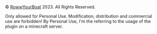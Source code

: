 © [RowwYourBoat](https://github.com/RowwYourBoat) 2023. All Rights Reserved.

Only allowed for Personal Use. Modification, distribution and commercial use are forbidden!
By Personal Use, I'm the referring to the usage of the plugin on a minecraft server.
